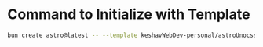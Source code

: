 # Command to Initialize with Template

```sh
bun create astro@latest -- --template keshavWebDev-personal/astroUnocssDaisyui-template
```
